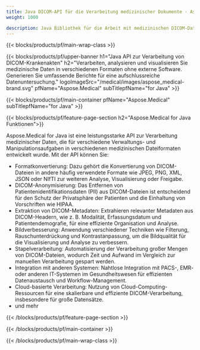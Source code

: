 ```yaml
---
title: Java DICOM-API für die Verarbeitung medizinischer Dokumente - Aspose 
weight: 1000

description: Java Bibliothek für die Arbeit mit medizinischen DICOM-Dateien. 
---
```


{{< blocks/products/pf/main-wrap-class >}}

{{< blocks/products/pf/upper-banner h1="Java API zur Verarbeitung von DICOM-Krankenakten" h2="Verarbeiten, analysieren und visualisieren Sie medizinische Daten in verschiedenen Formaten ohne externe Software. Generieren Sie umfassende Berichte für eine aufschlussreiche Datenuntersuchung." logoImageSrc="/medical/images/aspose_medical-brand.svg" pfName="Aspose.Medical" subTitlepfName="for Java" >}}

{{< blocks/products/pf/main-container pfName="Aspose.Medical" subTitlepfName="for Java" >}}

{{< blocks/products/pf/feature-page-section h2="Aspose.Medical for Java Funktionen">}}

<p>Aspose.Medical for Java ist eine leistungsstarke API zur Verarbeitung medizinischer Daten, die für verschiedene Verwaltungs- und Manipulationsaufgaben in verschiedenen medizinischen Dateiformaten entwickelt wurde. Mit der API können Sie:</p>

<ul>
<li>Formatkonvertierung: Dazu gehört die Konvertierung von DICOM-Dateien in andere häufig verwendete Formate wie JPEG, PNG, XML, JSON oder NIfTI zur weiteren Analyse, Visualisierung oder Freigabe.</li>
<li>DICOM-Anonymisierung: Das Entfernen von Patientenidentifikationsdaten (PII) aus DICOM-Dateien ist entscheidend für den Schutz der Privatsphäre der Patienten und die Einhaltung von Vorschriften wie HIPAA.</li>
<li>Extraktion von DICOM-Metadaten: Extrahieren relevanter Metadaten aus DICOM-Headern, wie z. B. Modalität, Erfassungsdatum und Patientendemografie, für eine effiziente Organisation und Analyse.</li>
<li>Bildverbesserung: Anwendung verschiedener Techniken wie Filterung, Rauschunterdrückung und Kontrastanpassung, um die Bildqualität für die Visualisierung und Analyse zu verbessern.</li>
<li>Stapelverarbeitung: Automatisierung der Verarbeitung großer Mengen von DICOM-Dateien, wodurch Zeit und Aufwand im Vergleich zur manuellen Verarbeitung gespart werden.</li>
<li>Integration mit anderen Systemen: Nahtlose Integration mit PACS-, EMR- oder anderen IT-Systemen im Gesundheitswesen für effizienten Datenaustausch und Workflow-Management.</li>
<li>Cloud-basierte Verarbeitung: Nutzung von Cloud-Computing-Ressourcen für eine skalierbare und effiziente DICOM-Verarbeitung, insbesondere für große Datensätze.</li>
<li>und mehr</li>
</ul>

{{< /blocks/products/pf/feature-page-section >}}

{{< /blocks/products/pf/main-container >}}

{{< /blocks/products/pf/main-wrap-class >}}